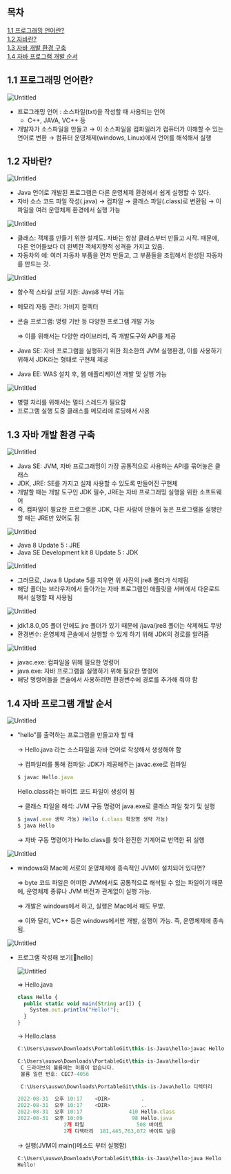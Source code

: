## 목차
[1.1 프로그래밍 언어란?](#1.1-프로그래밍-언어란?)   
[1.2 자바란?](#1.2-자바란?)   
[1.3 자바 개발 환경 구축](#1.3-자바-개발-환경-구축)   
[1.4 자바 프로그램 개발 순서](#1.4-자바-프로그램-개발-순서)   

## 1.1 프로그래밍 언어란?

![Untitled](./images/Untitled.png)

- 프로그래밍 언어 : 소스파일(txt)을 작성할 때 사용되는 언어
    - C++, JAVA, VC++ 등
- 개발자가 소스파일을 만들고 → 이 소스파일을 컴파일러가 컴퓨터가 이해할 수 있는 언어로 변환 → 컴퓨터 운영체제(windows, Linux)에서 언어를 해석해서 실행

## 1.2 자바란?

![Untitled](./images/Untitled(1).png)

- Java 언어로 개발된 프로그램은 다른 운영체제 환경에서 쉽게 실행할 수 있다.
- 자바 소스 코드 파일 작성(.java) → 컴파일 → 클래스 파일(.class)로 변환됨 → 이 파일을 여러 운영체제 환경에서 실행 가능

![Untitled](./images/Untitled(2).png)

- 클래스: 객체를 만들기 위한 설계도. 자바는 항상 클래스부터 만들고 시작. 때문에, 다른 언어들보다 더 완벽한 객체지향적 성격을 가지고 있음.
- 자동차의 예: 여러 자동차 부품을 먼저 만들고, 그 부품들을 조립해서 완성된 자동차를 만드는 것.

![Untitled](./images/Untitled(3).png)

- 함수적 스타일 코딩 지원: Java8 부터 가능
- 메모리 자동 관리: 가비지 컬렉터
- 콘솔 프로그램: 명령 기반 등 다양한 프로그램 개발 가능
    
    ⇒ 이를 위해서는 다양한 라이브러리, 즉 개발도구와 API를 제공
    
- Java SE: 자바 프로그램을 실행하기 위한 최소한의 JVM 실행환경, 이를 사용하기 위해서 JDK라는 형태로 구현체 제공
- Java EE: WAS 설치 후, 웹 애플리케이션 개발 및 실행 가능

![Untitled](./images/Untitled(4).png)

- 병렬 처리를 위해서는 멀티 스레드가 필요함
- 프로그램 실행 도중 클래스를 메모리에 로딩해서 사용

## 1.3 자바 개발 환경 구축

![Untitled](./images/Untitled(5).png)

- Java SE: JVM, 자바 프로그래밍이 가장 공통적으로 사용하는 API를 묶어놓은 클래스
- JDK, JRE: SE를 가지고 실제 사용할 수 있도록 만들어진 구현체
- 개발할 때는 개발 도구인 JDK 필수, JRE는 자바 프로그래밍 실행을 위한 소프트웨어
- 즉, 컴파일이 필요한 프로그램은 JDK, 다른 사람이 만들어 놓은 프로그램을 실행만 할 때는 JRE만 있어도 됨

![Untitled](./images/Untitled(6).png)

- Java 8 Update 5 : JRE
- Java SE Development kit 8 Update 5 : JDK

![Untitled](./images/Untitled(7).png)

- 그러므로, Java 8 Update 5를 지우면 위 사진의 jre8 폴더가 삭제됨
- 해당 폴더는 브라우저에서 돌아가는 자바 프로그램인 애플릿을 서버에서 다운로드 해서 실행할 때 사용됨

![Untitled](./images/Untitled(8).png)

- jdk1.8.0_05 폴더 안에도 jre 폴더가 있기 때문에 /java/jre8 폴더는 삭제해도 무방
- 환경변수: 운영체제 콘솔에서 실행할 수 있게 하기 위해 JDK의 경로를 알려줌

![Untitled](./images/Untitled(9).png)

- javac.exe: 컴파일을 위해 필요한 명령어
- java.exe: 자바 프로그램을 실행하기 위해 필요한 명령어
- 해당 명령어들을 콘솔에서 사용하려면 환경변수에 경로를 추가해 줘야 함

## 1.4 자바 프로그램 개발 순서

![Untitled](./images/Untitled(10).png)

- “hello”를 출력하는 프로그램을 만들고자 할 때
    
    → Hello.java 라는 소스파일을 자바 언어로 작성해서 생성해야 함
    
    → 컴파일러를 통해 컴파일: JDK가 제공해주는 javac.exe로 컴파일
    
    ```jsx
    $ javac Hello.java
    ```
    
    Hello.class라는 바이트 코드 파일이 생성이 됨
    
    → 클래스 파일을 해석: JVM 구동 명령어 java.exe로 클래스 파일 찾기 및 실행
    
    ```jsx
    $ java(.exe 생략 가능) Hello (.class 확장명 생략 가능)
    $ java Hello
    ```
    
    → 자바 구동 명령어가 Hello.class를 찾아 완전한 기계어로 번역한 뒤 실행
    

![Untitled](./images/Untitled(11).png)

- windows와 Mac에 서로의 운영체제에 종속적인 JVM이 설치되어 있다면?
    
    ⇒ byte 코드 파일은 어떠한 JVM에서도 공통적으로 해석될 수 있는 파일이기 때문에, 운영체제 종류나 JVM 버전과 관계없이 실행 가능.
    
    ⇒ 개발은 windows에서 하고, 실행은 Mac에서 해도 무방.
    
    ⇒ 이와 달리, VC++ 등은 windows에서만 개발, 실행이 가능. 즉, 운영체제에 종속됨.
    

![Untitled](./images/Untitled(12).png)

- 프로그램 작성해 보기[📁hello]
    
    ![Untitled](./images/Untitled(13).png)
    
    ⇒ Hello.java
    
    ```jsx
    class Hello {
      public static void main(String ar[]) {
        System.out.println("Hello!");
      }
    }
    ```
    
    → Hello.class
    
    ```jsx
    C:\Users\auswo\Downloads\PortableGit\this-is-Java\hello>javac Hello.java
    
    C:\Users\auswo\Downloads\PortableGit\this-is-Java\hello>dir
     C 드라이브의 볼륨에는 이름이 없습니다.
     볼륨 일련 번호: CEC7-4056
    
     C:\Users\auswo\Downloads\PortableGit\this-is-Java\hello 디렉터리
    
    2022-08-31  오후 10:17    <DIR>          .
    2022-08-31  오후 10:17    <DIR>          ..
    2022-08-31  오후 10:17               410 Hello.class
    2022-08-31  오후 10:09                98 Hello.java
                   2개 파일                 508 바이트
                   2개 디렉터리  181,445,763,072 바이트 남음
    ```
    
    → 실행(JVM이 main()메소드 부터 실행함)
    
    ```jsx
    C:\Users\auswo\Downloads\PortableGit\this-is-Java\hello>java Hello
    Hello!
    ```